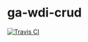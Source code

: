 # ga-wdi-crud

[![Travis CI](https://travis-ci.org/jsstrn/ga-wdi-crud-exercise.svg)](https://travis-ci.org/jsstrn/ga-wdi-crud-exercise)
